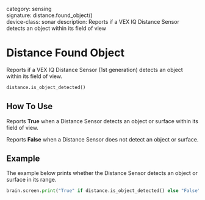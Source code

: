 category: sensing  
signature: distance.found_object()  
device-class: sonar
description: Reports if a VEX IQ Distance Sensor detects an object within its field of view  

# Distance Found Object

Reports if a VEX IQ Distance Sensor (1st generation) detects an object within its field of view. 

```python
distance.is_object_detected()
```

## How To Use

Reports **True** when a Distance Sensor detects an object or surface within its field of view.

Reports **False** when a Distance Sensor does not detect an object or surface.

## Example

The example below prints whether the Distance Sensor detects an object or surface in its range.

```python
brain.screen.print("True" if distance.is_object_detected() else "False")
```

<advanced>
</advanced>
